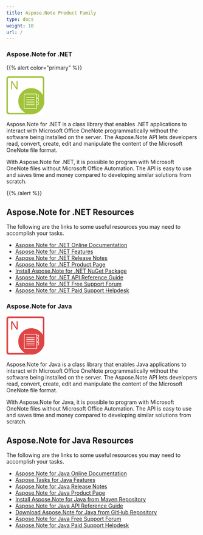 ```yaml
---
title: Aspose.Note Product Family
type: docs
weight: 10
url: /
---
```


### **Aspose.Note for .NET**
{{% alert color="primary" %}} 

![Aspose.Note for .NET Product Logo](home_1.png)

Aspose.Note for .NET is a class library that enables .NET applications to interact with Microsoft Office OneNote programmatically without the software being installed on the server. The Aspose.Note API lets developers read, convert, create, edit and manipulate the content of the Microsoft OneNote file format.

With Aspose.Note for .NET, it is possible to program with Microsoft OneNote files without Microsoft Office Automation. The API is easy to use and saves time and money compared to developing similar solutions from scratch.

{{% /alert %}} 
## **Aspose.Note for .NET Resources**
The following are the links to some useful resources you may need to accomplish your tasks.

- [Aspose.Note for .NET Online Documentation](/note/net/)
- [Aspose.Note for .NET Features](/note/net/product-overview/)
- [Aspose.Note for .NET Release Notes](/note/net/release-notes/)
- [Aspose.Note for .NET Product Page](https://products.aspose.com/note/net/)
- [Install Aspose.Note for .NET NuGet Package](https://www.nuget.org/packages/Aspose.Note/)
- [Aspose.Note for .NET API Reference Guide](https://apireference.aspose.com/note/net)
- [Aspose.Note for .NET Free Support Forum](https://forum.aspose.com/c/note/28)
- [Aspose.Note for .NET Paid Support Helpdesk](https://helpdesk.aspose.com/)
### **Aspose.Note for Java**
![todo:image_alt_text](home_2.png)

Aspose.Note for Java is a class library that enables Java applications to interact with Microsoft Office OneNote programmatically without the software being installed on the server. The Aspose.Note API lets developers read, convert, create, edit and manipulate the content of the Microsoft OneNote file format. 

With Aspose.Note for Java, it is possible to program with Microsoft OneNote files without Microsoft Office Automation. The API is easy to use and saves time and money compared to developing similar solutions from scratch.
## **Aspose.Note for Java Resources**
The following are the links to some useful resources you may need to accomplish your tasks.

- [Aspose.Note for Java Online Documentation](/note/java/)
- [Aspose.Tasks for Java Features](/note/java/product-overview)
- [Aspose.Note for Java Release Notes](/note/java/release-notes/)
- [Aspose.Note for Java Product Page](https://products.aspose.com/note/java/)
- [Install Aspose.Note for Java from Maven Repository](/note/java/installation/)
- [Aspose.Note for Java API Reference Guide](https://apireference.aspose.com/note/java)
- [Download Aspose.Note for Java from GitHub Repository](https://github.com/aspose-note/Aspose.Note-for-Java)
- [Aspose.Note for Java Free Support Forum](https://forum.aspose.com/c/note/28)
- [Aspose.Note for Java Paid Support Helpdesk](https://helpdesk.aspose.com/)
